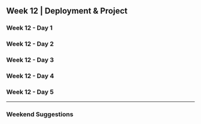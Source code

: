 ## Week 12 | Deployment & Project

### Week 12 - Day 1

### Week 12 - Day 2

### Week 12 - Day 3

### Week 12 - Day 4

### Week 12 - Day 5

---

### Weekend Suggestions